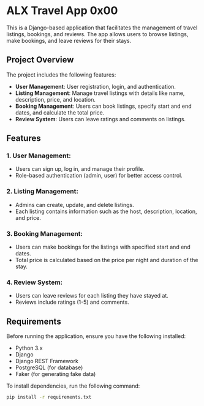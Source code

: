 # ALX Travel App 0x00

This is a Django-based application that facilitates the management of travel listings, bookings, and reviews. The app allows users to browse listings, make bookings, and leave reviews for their stays.

## Project Overview

The project includes the following features:
- **User Management**: User registration, login, and authentication.
- **Listing Management**: Manage travel listings with details like name, description, price, and location.
- **Booking Management**: Users can book listings, specify start and end dates, and calculate the total price.
- **Review System**: Users can leave ratings and comments on listings.

## Features

### 1. User Management:
- Users can sign up, log in, and manage their profile.
- Role-based authentication (admin, user) for better access control.

### 2. Listing Management:
- Admins can create, update, and delete listings.
- Each listing contains information such as the host, description, location, and price.

### 3. Booking Management:
- Users can make bookings for the listings with specified start and end dates.
- Total price is calculated based on the price per night and duration of the stay.

### 4. Review System:
- Users can leave reviews for each listing they have stayed at.
- Reviews include ratings (1-5) and comments.

## Requirements

Before running the application, ensure you have the following installed:
- Python 3.x
- Django
- Django REST Framework
- PostgreSQL (for database)
- Faker (for generating fake data)

To install dependencies, run the following command:
```bash
pip install -r requirements.txt
